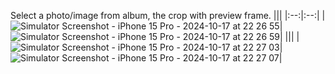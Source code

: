 Select a photo/image from album, the crop with preview frame.
|||
|:--:|:--:|
|![Simulator Screenshot - iPhone 15 Pro - 2024-10-17 at 22 26 55](https://github.com/user-attachments/assets/caabe464-107f-4b4f-a044-3a3604eb0841)|![Simulator Screenshot - iPhone 15 Pro - 2024-10-17 at 22 26 59](https://github.com/user-attachments/assets/deb4facf-9adc-4953-93cf-f7c2d6a1f8bd)|
|||
|![Simulator Screenshot - iPhone 15 Pro - 2024-10-17 at 22 27 03](https://github.com/user-attachments/assets/9a26eafd-5658-4bfe-986d-d4b50be0ea44)|![Simulator Screenshot - iPhone 15 Pro - 2024-10-17 at 22 27 07](https://github.com/user-attachments/assets/9ed2bb03-2276-4680-a822-33f812edd8a2)|
